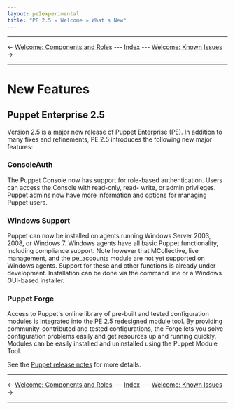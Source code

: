 ```yaml
---
layout: pe2experimental
title: "PE 2.5 » Welcome » What's New"
---
```


* * *

&larr; [Welcome: Components and Roles](./welcome_roles.html) --- [Index](./) --- [Welcome: Known Issues](./welcome_known_issues.html) &rarr;

* * *


New Features
========

Puppet Enterprise 2.5
-----

Version 2.5 is a major new release of Puppet Enterprise (PE). In addition to many fixes and refinements, PE 2.5 introduces the following new major features:

### ConsoleAuth

The Puppet Console now has support for role-based authentication. Users can access the Console with read-only, read-
write, or admin privileges. Puppet admins now have more information and options for managing Puppet users.

### Windows Support

Puppet  can now be installed on agents running Windows Server 2003, 2008, or Windows 7. Windows agents have all basic Puppet functionality, including compliance support. Note however that MCollective,  live management, and the pe_accounts module are not yet supported on Windows agents. Support for these and other functions is already under development. Installation can be done via the command line or a Windows GUI-based installer.

### Puppet Forge

Access to Puppet's online library of pre-built and tested configuration modules is integrated into the PE 2.5 redesigned module tool. By providing community-contributed and tested configurations, the Forge lets you solve configuration problems easily and get resources up and running quickly. Modules can be easily installed and uninstalled using the Puppet Module Tool.




See the [Puppet release notes][releasenotes] for more details.

[releasenotes]: http://projects.puppetlabs.com/projects/puppet/wiki/Release_Notes



* * *

&larr; [Welcome: Components and Roles](./welcome_roles.html) --- [Index](./) --- [Welcome: Known Issues](./welcome_known_issues.html) &rarr;

* * *

